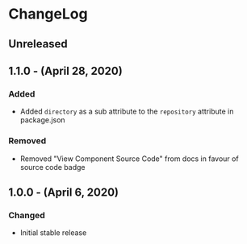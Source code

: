 ChangeLog
=========

Unreleased
----------

1.1.0 - (April 28, 2020)
------------------
### Added
* Added `directory` as a sub attribute to the `repository` attribute in package.json

### Removed
* Removed "View Component Source Code" from docs in favour of source code badge

1.0.0 - (April 6, 2020)
------------------
### Changed
* Initial stable release
